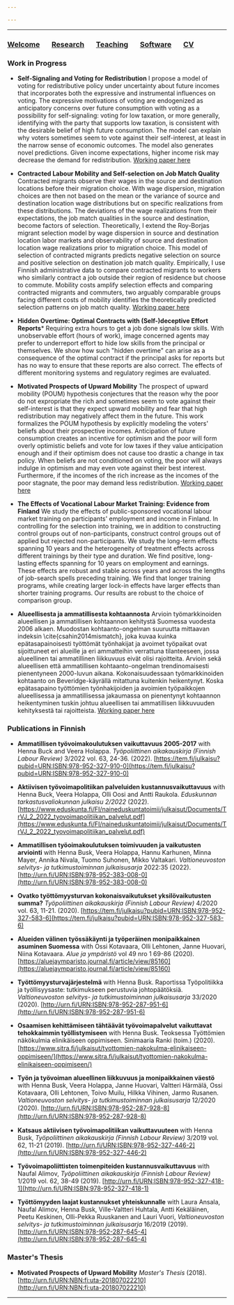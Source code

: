 ```yaml
---

---
```


***

### [Welcome](index.md) &nbsp; &nbsp; &nbsp; [Research](research.md) &nbsp; &nbsp; &nbsp; [Teaching](teaching.md) &nbsp; &nbsp; &nbsp; [Software](software.md) &nbsp; &nbsp; &nbsp; [CV](/cv_alasalmi/cv_juhoalasalmi.pdf)

### Work in Progress

* **Self-Signaling and Voting for Redistribution**
I propose a model of voting for redistributive policy under uncertainty about future incomes that incorporates both the expressive and instrumental influences on voting. The expressive motivations of voting are endogenized as anticipatory concerns over future consumption with voting as a possibility for self-signaling: voting for low taxation, or more generally, identifying with the party that supports low taxation, is consistent with the desirable belief of high future consumption. The model can explain why voters sometimes seem to vote against their self-interest, at least in the narrow sense of economic outcomes. The model also generates novel predictions. Given income expectations, higher income risk may decrease the demand for redistribution. [Working paper here](/papers/signaling_mobility_prospects.pdf)

* **Contracted Labour Mobility and Self-selection on Job Match Quality**
Contracted migrants observe their wages in the source and destination locations before their migration choice. With wage dispersion, migration choices are then not based on the mean or the variance of source and destination location wage distributions but on specific realizations from these distributions. The deviations of the wage realizations from their expectations, the job match qualities in the source and destination, become factors of selection. Theoretically, I extend the Roy-Borjas migrant selection model by wage dispersion in source and destination location labor markets and observability of source and destination location wage realizations prior to migration choice. This model of selection of contracted migrants predicts negative selection on source and positive selection on destination job match quality. Empirically, I use Finnish administrative data to compare contracted migrants to workers who similarly contract a job outside their region of residence but choose to commute. Mobility costs amplify selection effects and comparing contracted migrants and commuters, two arguably comparable groups facing different costs of mobility identifies the theoretically predicted selection patterns on job match quality. [Working paper here](/papers/selection_on_job_match_quality.pdf)

* **Hidden Overtime: Optimal Contracts with (Self-)deceptive Effort Reports***
Requiring extra hours to get a job done signals low skills. With unobservable effort (hours of work), image concerned agents may prefer to underreport effort to hide low skills from the principal or themselves. We show how such "hidden overtime" can arise as a consequence of the optimal contract if the principal asks for reports but has no way to ensure that these reports are also correct. The effects of different monitoring systems and regulatory regimes are evaluated. 

* **Motivated Prospects of Upward Mobility**
The prospect of upward mobility (POUM) hypothesis conjectures that the reason why the poor do not expropriate the rich and sometimes seem to vote against their self-interest is that they expect upward mobility and fear that high redistribution may negatively affect them in the future. This work formalizes the POUM hypothesis by explicitly modeling the voters' beliefs about their prospective incomes. Anticipation of future consumption creates an incentive for optimism and the poor will form overly optimistic beliefs and vote for low taxes if they value anticipation enough and if their optimism does not cause too drastic a change in tax policy. When beliefs are not conditioned on voting, the poor will always indulge in optimism and may even vote against their best interest. Furthermore, if the incomes of the rich increase as the incomes of the poor stagnate, the poor may demand less redistribution. [Working paper here](/papers/mpoum.pdf)

* **The Effects of Vocational Labour Market Training: Evidence from Finland**
We study the effects of public-sponsored vocational labour market training on participants' employment and income in Finland. In controlling for the selection into training, we in addition to constructing control groups out of non-participants, construct control groups out of applied but rejected non-participants. We study the long-term effects spanning 10 years and the heterogeneity of treatment effects across different trainings by their type and duration. We find positive, long-lasting effects spanning for 10 years on employment and earnings. These effects are robust and stable across years and across the lengths of job-search spells preceding training. We find that longer training programs, while creating larger lock-in effects have larger effects than shorter training programs. Our results are robust to the choice of comparison group.

* **Alueellisesta ja ammatillisesta kohtaannosta**
Arvioin työmarkkinoiden alueellisen ja ammatillisen kohtaannon kehitystä Suomessa vuodesta 2006 alkaen. Muodostan kohtaanto-ongelman suuruutta mittaavan indeksin \cite{csahin2014mismatch}, joka kuvaa kuinka epätasapainoisesti työttömät työnhakijat ja avoimet työpaikat ovat sijoittuneet eri alueille ja eri ammatteihin verrattuna tilanteeseen, jossa alueellinen tai ammatillinen liikkuvuus eivät olisi rajoitteita. Arvioin sekä alueellisen että ammatillisen kohtaanto-ongelman trendinomaisesti pienentyneen 2000-luvun aikana. Kokonaisuudessaan työmarkkinoiden kohtaanto on Beveridge-käyrällä mitattuna kuitenkin heikentynyt. Koska epätasapaino työttömien työnhakijoiden ja avoimien työpaikkojen alueellisessa ja ammatillisessa jakaumassa on pienentynyt kohtaannon heikentyminen tuskin johtuu alueellisen tai ammatillisen liikkuvuuden kehityksestä tai rajoitteista. [Working paper here](https://raw.githubusercontent.com/pttry/kohtaantoindeksit/main/text/kohtaantoindeksit.pdf)


### Publications in Finnish

* **Ammatillisen työvoimakoulutuksen vaikuttavuus 2005-2017**
with Henna Buck and Veera Holappa. *Työpoliittinen aikakauskirja (Finnish Labour Review)* 3/2022 vol. 63, 24-36.  (2022). [https://tem.fi/julkaisu?pubid=URN:ISBN:978-952-327-910-0](https://tem.fi/julkaisu?pubid=URN:ISBN:978-952-327-910-0)

* **Aktiivisen työvoimapolitiikan palveluiden kustannusvaikuttavuus**
with Henna Buck, Veera Holappa, Olli Oosi and Antti Raukola. *Eduskunnan tarkastusvaliokunnan julkaisu 2/2022* (2022). [https://www.eduskunta.fi/FI/naineduskuntatoimii/julkaisut/Documents/TrVJ_2_2022_tyovoimapolitiikan_palvelut.pdf](https://www.eduskunta.fi/FI/naineduskuntatoimii/julkaisut/Documents/TrVJ_2_2022_tyovoimapolitiikan_palvelut.pdf)

* **Ammatillisen työoimakoulutuksen toimivuuden ja vaikutusten arviointi**
with Henna Busk, Veera Holappa, Hannu Karhunen, Minna Mayer, Annika Nivala, Tuomo Suhonen, Mikko Valtakari. *Valtioneuvoston selvitys- ja tutkimustoiminnan julkaisusarja* 2022:35 (2022). [http://urn.fi/URN:ISBN:978-952-383-008-0](http://urn.fi/URN:ISBN:978-952-383-008-0)

* **Ovatko työttömyysturvan kokonaisvaikutukset yksilövaikutusten summa?**
*Työpoliittinen aikakauskirja (Finnish Labour Review)* 4/2020 vol. 63, 11-21.  (2020). [https://tem.fi/julkaisu?pubid=URN:ISBN:978-952-327-583-6](https://tem.fi/julkaisu?pubid=URN:ISBN:978-952-327-583-6)

* **Alueiden välinen työssäkäynti ja työperäinen monipaikkainen asuminen Suomessa**
with Ossi Kotavaara, Olli Lehtonen, Janne Huovari, Niina Kotavaara. *Alue ja ympäristö* vol 49 nro 1 69-86 (2020). [https://aluejaymparisto.journal.fi/article/view/85160](https://aluejaymparisto.journal.fi/article/view/85160)

* **Työttömyysturvajärjestelmä**
with Henna Busk. Raportissa Työpolitiikka ja työllisyysaste: tutkimukseen perustuvia johtopäätöksiä. *Valtioneuvoston selvitys- ja tutkimustoiminnan julkaisusarja* 33/2020 (2020). [http://urn.fi/URN:ISBN:978-952-287-951-6](http://urn.fi/URN:ISBN:978-952-287-951-6)

* **Osaamisen kehittämiseen tähtäävät työvoimapalvelut vaikuttavat tehokkaimmin työllistymiseen**
with Henna Busk. Teoksessa Työttömien näkökulmia elinikäiseen oppimiseen. Sinimaaria Ranki (toim.) (2020).
[https://www.sitra.ﬁ/julkaisut/tyottomien-nakokulma-elinikaiseen-oppimiseen/](https://www.sitra.ﬁ/julkaisut/tyottomien-nakokulma-elinikaiseen-oppimiseen/)

* **Työn ja työvoiman alueellinen liikkuvuus ja monipaikkainen väestö**
with Henna Busk, Veera Holappa, Janne Huovari, Valtteri Härmälä, Ossi Kotavaara, Olli Lehtonen, Toivo Muilu, Hilkka Vihinen, Jarmo Rusanen. *Valtioneuvoston selvitys- ja tutkimustoiminnan julkaisusarja* 12/2020 (2020).
[http://urn.ﬁ/URN:ISBN:978-952-287-928-8](http://urn.ﬁ/URN:ISBN:978-952-287-928-8)

* **Katsaus aktiivisen työvoimapolitiikan vaikuttavuuteen** 
with Henna Busk, *Työpoliittinen aikakauskirja (Finnish Labour Review)* 3/2019 vol. 62, 11-21 (2019).
[http://urn.fi/URN:ISBN:978-952-327-446-2](http://urn.fi/URN:ISBN:978-952-327-446-2)

* **Työvoimapoliittisten toimenpiteiden kustannusvaikuttavuus** 
with Naufal Alimov, *Työpoliittinen aikakauskirja (Finnish Labour Review)* 1/2019 vol. 62, 38-49 (2019).
[http://urn.fi/URN:ISBN:978-952-327-418-1](http://urn.fi/URN:ISBN:978-952-327-418-1)

* **Työttömyyden laajat kustannukset yhteiskunnalle**
with Laura Ansala, Naufal Alimov, Henna Busk, Ville-Valtteri Huhtala, Antti Kekäläinen, Peetu Keskinen, Olli-Pekka Ruuskanen and Lauri Vuori,
*Valtioneuvoston selvitys- ja tutkimustoiminnan julkaisusarja* 16/2019 (2019).
[http://urn.fi/URN:ISBN:978-952-287-645-4](http://urn.fi/URN:ISBN:978-952-287-645-4)

### Master's Thesis

* **Motivated Prospects of Upward Mobility** *Master's Thesis* (2018).
[http://urn.fi/URN:NBN:fi:uta-201807022210](http://urn.fi/URN:NBN:fi:uta-201807022210) 

***
